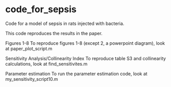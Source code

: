 # code_for_sepsis
Code for a model of sepsis in rats injected with bacteria.

This code reproduces the results in the paper.

Figures 1-8
To reproduce figures 1-8 (except 2, a powerpoint diagram), look at paper_plot_script.m

Sensitivity Analysis/Collinearity Index
To reproduce table S3 and collinearity calculations, look at find_sensitivites.m

Parameter estimation
To run the parameter estimation code, look at my_sensitivity_script10.m
